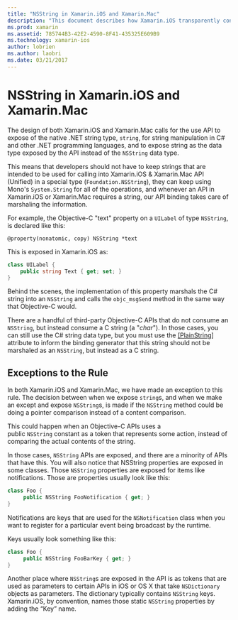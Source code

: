 ```yaml
---
title: "NSString in Xamarin.iOS and Xamarin.Mac"
description: "This document describes how Xamarin.iOS transparently converts NSString objects to C# string objects, when this does not happen."
ms.prod: xamarin
ms.assetid: 785744B3-42E2-4590-8F41-435325E609B9
ms.technology: xamarin-ios
author: lobrien
ms.author: laobri
ms.date: 03/21/2017
---
```


# NSString in Xamarin.iOS and Xamarin.Mac

The design of both Xamarin.iOS and Xamarin.Mac calls for the use API to expose of the native .NET string type, `string`, for string manipulation in C# and other .NET programming languages, and to expose string as the data type exposed by the API instead of the `NSString` data type.

This means that developers should not have to keep strings that are intended
to be used for calling into Xamarin.iOS & Xamarin.Mac API (Unified) in a special type
(`Foundation.NSString`), they can keep
using Mono's `System.String` for all of the operations, and whenever an API in
Xamarin.iOS or Xamarin.Mac requires a string, our API binding takes care of
marshaling the information.

For example, the Objective-C "text" property on a `UILabel` of type `NSString`,
is declared like this:

```objc
@property(nonatomic, copy) NSString *text
```

This is exposed in Xamarin.iOS as:

```csharp
class UILabel {
    public string Text { get; set; }
}
```

Behind the scenes, the implementation of this property marshals the C# string
into an `NSString` and calls the `objc_msgSend` method in the same way that
Objective-C would.

There are a handful of third-party Objective-C APIs that do not consume an
`NSString`, but instead consume a C string (a "*char*"). In those cases,
you can still use the C# string data type, but you must use the 
[[PlainString]](~/cross-platform/macios/binding/objective-c-libraries.md) 
attribute to inform the binding generator that this string
should not be marshaled as an `NSString`, but instead as a C string.

 <a name="Exceptions_to_the_Rule" />

## Exceptions to the Rule

In both Xamarin.iOS and Xamarin.Mac, we have made an exception to this rule. The decision between when we expose `string`s, and when we make an except and expose `NSString`s, is made if the `NSString` method could be doing a pointer comparison instead of a content comparison.

This could happen when an Objective-C APIs uses a public `NSString` constant as a token that represents some action, instead of comparing the actual contents of the string.

In those cases, `NSString` APIs are exposed, and there are a minority of APIs that have this. You will also notice that NSString properties are exposed in some classes. Those  `NSString` properties are exposed for items like notifications. Those are properties usually look like this:

```csharp
class Foo {
     public NSString FooNotification { get; }
}
```
Notifications are keys that are used for the `NSNotification` class when you want to register for a particular event being broadcast by the runtime.

Keys usually look something like this:

```csharp
class Foo {
     public NSString FooBarKey { get; }
}
```

Another place where `NSString`s are exposed in the API is as tokens that are
used as parameters to certain APIs in iOS or OS X that take `NSDictionary` objects
as parameters. The dictionary typically contains `NSString` keys. Xamarin.iOS, by
convention, names those static `NSString` properties by adding the “Key” name.
